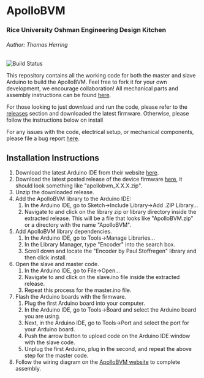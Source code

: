 # ApolloBVM #
### Rice University Oshman Engineering Design Kitchen ###
###### Author: Thomas Herring ######

![Build Status](https://github.com/apollobvm/apollobvm/workflows/build/badge.svg)
<!--[![Build Status](https://github.com/apollobvm/apollobvm/workflows/test/badge.svg)](https://github.com/arduino/arduino-cli-example/actions)-->

This repository contains all the working code for both the master and slave Arduino to build the ApolloBVM. Feel free to fork it for your own development, we encourage collaboration! All mechanical parts and assembly instructions can be found [here](http://oedk.rice.edu/apollobvm).

For those looking to just download and run the code, please refer to the [releases](https://github.com/apollobvm/apollobvm/releases) section and downloaded the latest firmware. Otherwise, please follow the instructions below on install

For any issues with the code, electrical setup, or mechanical components, please file a bug report [here](https://github.com/apollobvm/apollobvm/issues).

## Installation Instructions ##
1. Download the latest Arduino IDE from their website [here](https://www.arduino.cc/en/Main/Software).
2. Download the latest posted release of the device firmware [here](https://github.com/apollobvm/apollobvm/releases), it should look something like "apollobvm_X.X.X.zip".
3. Unzip the downloaded release.
3.  Add the ApolloBVM library to the Arduino IDE:
    1. In the Arduino IDE, go to Sketch->Include Library->Add .ZIP Library...
    2. Navigate to and click on the library zip or library directory inside the extracted release. This will be a file that looks like "ApolloBVM.zip" or a directory with the name "ApolloBVM".
4. Add ApolloBVM library dependencies.
    1. In the Arduino IDE, go to Tools->Manage Libraries...
    2. In the Library Manager, type "Encoder" into the search box.
    3. Scroll down and locate the "Encoder by Paul Stoffregen" library and then click install.
5. Open the slave and master code.
    1. In the Arduino IDE, go to File->Open...
    2. Navigate to and click on the slave.ino file inside the extracted release.
    3. Repeat this process for the master.ino file.
6. Flash the Arduino boards with the firmware.
    1. Plug the first Arduino board into your computer.
    2. In the Arduino IDE, go to Tools->Board and select the Arduino board you are using.
    3. Next, in the Arduino IDE, go to Tools->Port and select the port for your Arduino board.
    4. Push the arrow button to upload code on the Arduino IDE window with the slave code.
    5. Unplug the first Arduino, plug in the second, and repeat the above step for the master code.
7. Follow the wiring diagram on the [ApolloBVM website](http://oedk.rice.edu/apollobvm) to complete assembly.
    

